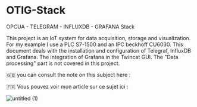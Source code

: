 # OTIG-Stack
OPCUA - TELEGRAM - INFLUXDB - GRAFANA Stack

This project is an IoT system for data acquisition, storage and visualization. For my example I use a PLC S7-1500 and an IPC beckhoff CU6030.
This document deals with the installation and configuration of Telegraf, InfluxDB and Grafana. The integration of Grafana in the Twincat GUI. 
The "Data processing" part is not covered in this project.


🇬🇧 you can consult the note on this subject here : 

🇫🇷 Vous pouvez voir mon article sur ce sujet ici :

![untitled (1)](https://user-images.githubusercontent.com/86775549/151128897-7e9a242f-0120-4337-94d7-03259ece34aa.png)


